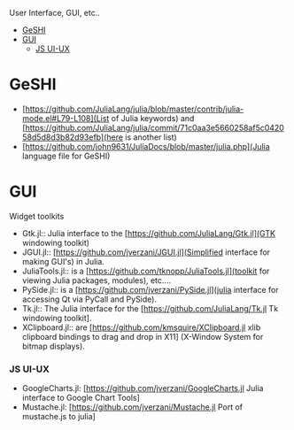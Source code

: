 User Interface, GUI, etc..

* [GeSHI](#geshi)
* [GUI](#gui)
   * [JS UI-UX](#jsuiux)

# GeSHI 
* [https://github.com/JuliaLang/julia/blob/master/contrib/julia-mode.el#L79-L108](List of Julia keywords) and [https://github.com/JuliaLang/julia/commit/71c0aa3e5660258af5c042058d5d8d3b82d93efb](here is another list)
* [https://github.com/john9631/JuliaDocs/blob/master/julia.php](Julia language file for GeSHI)

# GUI 
Widget toolkits
* Gtk.jl:: Julia interface to the [https://github.com/JuliaLang/Gtk.jl](GTK windowing toolkit)
* JGUI.jl:: [https://github.com/jverzani/JGUI.jl](Simplified interface for making GUI's) in Julia.
* JuliaTools.jl:: is a [https://github.com/tknopp/JuliaTools.jl](toolkit for viewing Julia packages, modules), etc....
* PySide.jl:: is a [https://github.com/jverzani/PySide.jl](julia interface for accessing Qt via PyCall and PySide).
* Tk.jl:: The Julia interface for the [https://github.com/JuliaLang/Tk.jl Tk windowing toolkit].
* XClipboard.jl:: are [https://github.com/kmsquire/XClipboard.jl xlib clipboard bindings to drag and drop in X11] (X-Window System for bitmap displays). 

### JS UI-UX 
* GoogleCharts.jl: [https://github.com/jverzani/GoogleCharts.jl Julia interface to Google Chart Tools]
* Mustache.jl: [https://github.com/jverzani/Mustache.jl Port of mustache.js to julia]


